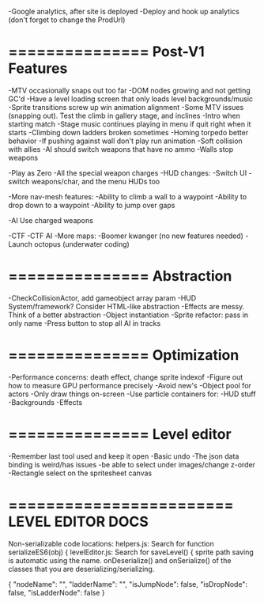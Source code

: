 -Google analytics, after site is deployed
-Deploy and hook up analytics (don't forget to change the ProdUrl)

===============
Post-V1 Features
===============
-MTV occasionally snaps out too far
-DOM nodes growing and not getting GC'd
-Have a level loading screen that only loads level backgrounds/music
-Sprite transitions screw up win animation alignment
-Some MTV issues (snapping out). Test the climb in gallery stage, and inclines
-Intro when starting match
-Stage music continues playing in menu if quit right when it starts
-Climbing down ladders broken sometimes
-Homing torpedo better behavior
-If pushing against wall don't play run animation
-Soft collision with allies
-AI should switch weapons that have no ammo
-Walls stop weapons

-Play as Zero
-All the special weapon charges
-HUD changes: -Switch UI - switch weapons/char, and the menu HUDs too

-More nav-mesh features:
  -Ability to climb a wall to a waypoint
  -Ability to drop down to a waypoint
  -Ability to jump over gaps

-AI Use charged weapons

-CTF 
-CTF AI
-More maps:
  -Boomer kwanger (no new features needed)
  -Launch octopus (underwater coding)

===============
Abstraction
===============
-CheckCollisionActor, add gameobject array param
-HUD System/framework? Consider HTML-like abstraction
-Effects are messy. Think of a better abstraction
-Object instantiation
-Sprite refactor: pass in only name
-Press button to stop all AI in tracks

===============
Optimization
===============

-Performance concerns: death effect, change sprite indexof 
-Figure out how to measure GPU performance precisely
-Avoid new's
-Object pool for actors
-Only draw things on-screen
-Use particle containers for:
  -HUD stuff
  -Backgrounds
  -Effects

===============
Level editor
===============
-Remember last tool used and keep it open
-Basic undo
-The json data binding is weird/has issues
-be able to select under images/change z-order
-Rectangle select on the spritesheet canvas

========================
LEVEL EDITOR DOCS
========================
Non-serializable code locations:
helpers.js: Search for 
  function serializeES6(obj) {
levelEditor.js: Search for
  saveLevel() {
sprite path saving is automatic using the name. 
onDeserialize() and onSerialize() of the classes that you are deserializing/serializing.

{
  "nodeName": "",
  "ladderName": "",
  "isJumpNode": false,
  "isDropNode": false,
  "isLadderNode": false
}